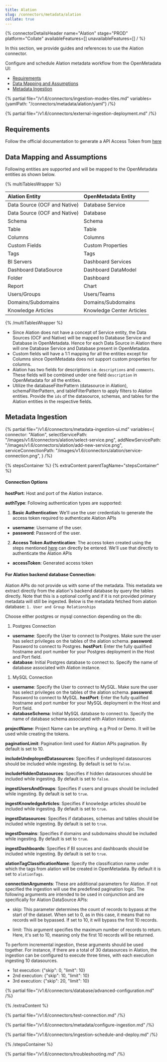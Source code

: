 ```yaml
---
title: Alation
slug: /connectors/metadata/alation
collate: true
---
```


{% connectorDetailsHeader
name="Alation"
stage="PROD"
platform="Collate"
availableFeatures=[]
unavailableFeatures=[]
/ %}


In this section, we provide guides and references to use the Alation connector.

Configure and schedule Alation metadata workflow from the OpenMetadata UI:

- [Requirements](#requirements)
- [Data Mapping and Assumptions](#data-mapping-and-assumptions)
- [Metadata Ingestion](#metadata-ingestion)

{% partial file="/v1.6/connectors/ingestion-modes-tiles.md" variables={yamlPath: "/connectors/metadata/alation/yaml"} /%}

{% partial file="/v1.6/connectors/external-ingestion-deployment.md" /%}

## Requirements

Follow the official documentation to generate a API Access Token from [here](https://developer.alation.com/dev/docs/authentication-into-alation-apis#create-an-api-access-token)

## Data Mapping and Assumptions

Following entities are supported and will be mapped to the OpenMetadata entities as shown below.

{% multiTablesWrapper %}

| Alation Entity               | OpenMetadata Entity          |
| :----------------------------| :--------------------------- |
| Data Source (OCF and Native) | Database Service             |
| Data Source (OCF and Native) | Database                     |
| Schema                       | Schema                       |
| Table                        | Table                        |
| Columns                      | Columns                      |
| Custom Fields                | Custom Properties            |
| Tags                         | Tags                         |
| BI Servers                   | Dashboard Services           |
| Dashboard DataSource         | Dashboard DataModel          |
| Folder                       | Dashboard                    |
| Report                       | Chart                        |
| Users/Groups                 | Users/Teams                  |
| Domains/Subdomains           | Domains/Subdomains           |
| Knowledge Articles           | Knowledge Center Articles    |

{% /multiTablesWrapper %}

- Since Alation does not have a concept of Service entity, the Data Sources (OCF and Native) will be mapped to Database Service and Database in OpenMetadata. Hence for each Data Source in Alation there will one Database Service and Database present in OpenMetadata.
- Custom fields will have a 1:1 mapping for all the entities except for Columns since OpenMetadata does not support custom properties for columns.
- Alation has two fields for descriptions i.e. `descriptions` and `comments`. These fields will be combined under one field `description` in OpenMetadata for all the entities.
- Utilize the databaseFilterPattern (datasource in Alation), schemaFilterPattern, and tableFilterPattern to apply filters to Alation entities. Provide the `ids` of the datasource, schemas, and tables for the Alation entities in the respective fields.

## Metadata Ingestion

{% partial
  file="/v1.6/connectors/metadata-ingestion-ui.md"
  variables={
    connector: "Alation",
    selectServicePath: "/images/v1.6/connectors/alation/select-service.png",
    addNewServicePath: "/images/v1.6/connectors/alation/add-new-service.png",
    serviceConnectionPath: "/images/v1.6/connectors/alation/service-connection.png",
  }
/%}

{% stepsContainer %}
{% extraContent parentTagName="stepsContainer" %}

#### Connection Options

**hostPort**: Host and port of the Alation instance.

**authType**: Following authentication types are supported:
1. **Basic Authentication**:
We'll use the user credentials to generate the access token required to authenticate Alation APIs
- **username**: Username of the user.
- **password**: Password of the user.

2. **Access Token Authentication**:
The access token created using the steps mentioned [here](https://developer.alation.com/dev/docs/authentication-into-alation-apis#create-an-api-access-token) can directly be entered. We'll use that directly to authenticate the Alation APIs
- **accessToken**: Generated access token

#### For Alation backend database Connection:

Alation APIs do not provide us with some of the metadata. This metadata we extract directly from the alation's backend database by query the tables directly.
Note that this is a optional config and if it is not provided primary metadata will still be ingested.
Below is the metadata fetched from alation database:
`1. User and Group Relationships`

Choose either postgres or mysql connection depending on the db:
1. Postgres Connection
- **username**: Specify the User to connect to Postgres. Make sure the user has select privileges on the tables of the alation schema.
**password**: Password to connect to Postgres.
**hostPort**: Enter the fully qualified hostname and port number for your Postgres deployment in the Host and Port field.
- **database**: Initial Postgres database to connect to. Specify the name of database associated with Alation instance.

1. MySQL Connection
- **username**: Specify the User to connect to MySQL. Make sure the user has select privileges on the tables of the alation schema.
**password**: Password to connect to MySQL.
**hostPort**: Enter the fully qualified hostname and port number for your MySQL deployment in the Host and Port field.
- **databaseSchema**: Initial MySQL database to connect to. Specify the name of database schema associated with Alation instance.

**projectName**: Project Name can be anything. e.g Prod or Demo. It will be used while creating the tokens.

**paginationLimit**: Pagination limit used for Alation APIs pagination. By default is set to 10.

**includeUndeployedDatasources**: Specifies if undeployed datasources should be included while ingesting. By default is set to `false`.

**includeHiddenDatasources**: Specifies if hidden datasources should be included while ingesting. By default is set to `false`.

**ingestUsersAndGroups**: Specifies if users and groups should be included while ingesting. By default is set to `true`.

**ingestKnowledgeArticles**: Specifies if knowledge articles should be included while ingesting. By default is set to `true`.

**ingestDatasources**: Specifies if databases, schemas and tables should be included while ingesting. By default is set to `true`.

**ingestDomains**: Specifies if domains and subdomains should be included while ingesting. By default is set to `true`.

**ingestDashboards**: Specifies if BI sources and dashboards should be included while ingesting. By default is set to `true`.

**alationTagClassificationName**: Specify the classification name under which the tags from alation will be created in OpenMetadata. By default it is set to `alationTags`.

**connectionArguments**: These are additional parameters for Alation. If not specified the ingestion will use the predefined pagination logic.
The following arguments are intended to be used in conjunction and are specifically for Alation DataSource APIs:
- skip: This parameter determines the count of records to bypass at the start of the dataset. When set to 0, as in this case, it means that no records will be bypassed. If set to 10, it will bypass the first 10 records.

- limit: This argument specifies the maximum number of records to return. Here, it's set to 10, meaning only the first 10 records will be returned.

To perform incremental ingestion, these arguments should be used together. For instance, if there are a total of 30 datasources in Alation, the ingestion can be configured to execute three times, with each execution ingesting 10 datasources. 
- 1st execution: {"skip": 0, "limit": 10}
- 2nd execution: {"skip": 10, "limit": 10}
- 3rd execution: {"skip": 20, "limit": 10}


{% partial file="/v1.6/connectors/database/advanced-configuration.md" /%}

{% /extraContent %}

{% partial file="/v1.6/connectors/test-connection.md" /%}

{% partial file="/v1.6/connectors/metadata/configure-ingestion.md" /%}

{% partial file="/v1.6/connectors/ingestion-schedule-and-deploy.md" /%}

{% /stepsContainer %}

{% partial file="/v1.6/connectors/troubleshooting.md" /%}
